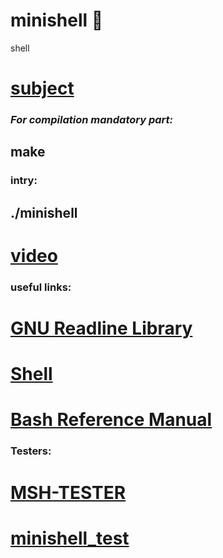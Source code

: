 # minishell :shell:
shell
# [subject](https://github.com/OlgaValieva/minishell/blob/main/en.subject.pdf)
### *For compilation mandatory part:*
## **make**
### intry:
## ./minishell

# [video](https://www.youtube.com/playlist?list=PLUJCSGGiox1R4wwUO0hS899uT02XDQIc_)
### useful links:
# [GNU Readline Library](https://tiswww.case.edu/php/chet/readline/readline.html#SEC44)
# [Shell](https://pubs.opengroup.org/onlinepubs/009695399/utilities/xcu_chap02.html)
# [Bash Reference Manual](https://www.gnu.org/savannah-checkouts/gnu/bash/manual/bash.html)
### Testers:
# [MSH-TESTER](https://github.com/alchrist42/msh_tester)
# [minishell_test](https://pypi.org/project/minishell-test/#description)
